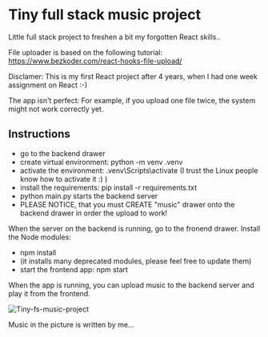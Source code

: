 # Tiny full stack music project

Little full stack project to freshen a bit my forgotten React skills..

File uploader is based on the following tutorial: https://www.bezkoder.com/react-hooks-file-upload/

Disclamer: This is my first React project after 4 years, when I had one week assignment on React :-)

The app isn't perfect: For example, if you upload one file twice, the system might not work correctly yet.

## Instructions

- go to the backend drawer
- create virtual environment: python -m venv .venv
- activate the environment: .venv\Scripts\activate (I trust the Linux people know how to activate it :) )
- install the requirements: pip install -r requirements.txt
- python main.py starts the backend server
- PLEASE NOTICE, that you must CREATE "music" drawer onto the backend drawer in order the upload to work!

When the server on the backend is running, go to the fronend drawer. Install the Node modules:

- npm install
- (it installs many deprecated modules, please feel free to update them)
- start the frontend app: npm start

When the app is running, you can upload music to the backend server and play it from the frontend.

![Tiny-fs-music-project](https://github.com/tickBit/Tiny-fs-music-project/assets/61118857/0b6d32ef-2b2c-4b72-ae19-9f57634f90c1)

Music in the picture is written by me...
